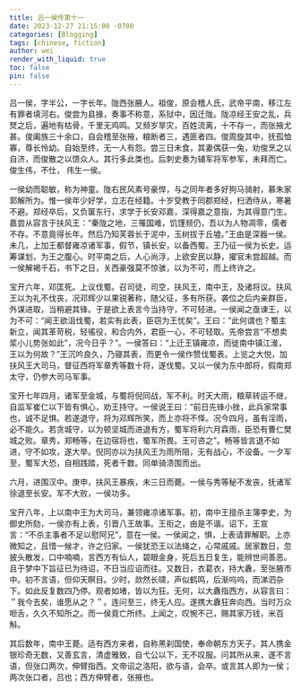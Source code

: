 ```yaml
---
title: 吕一侯传第十一
date: 2023-12-27 21:15:00 -0700
categories: [Blogging]
tags: [chinese, fiction]
author: wei
render_with_liquid: true
toc: false
pin: false
---
```

吕一侯，字半公，一字长年。陇西张腋人。祖俊，原会稽人氏，武帝平南，移江左有罪者填河右。俊尝为县掾，奏事不称意，系狱中，因迁陇。陇凉经王安之乱，兵燹之后，遍地有枯骨，千里无鸡鸣。又频岁旱灾，百姓流离，十不存一，而张掖尤甚。俊阖族三十余口，自会稽至张掖，粮断者三，遇匪者四。俊周旋其中，抚孤恤寡，尊长怜幼。自始至终，无一人有怨。尝三日未食，其妻偶获一兔，劝俊烹之以自济，而俊散之以馈众人。其行多此类也。后刺史奏为辅军将军参军，未拜而亡。俊生伟，不仕， 伟生一侯。

一侯幼而聪敏，称为神童。陇右民风素号豪悍，与之同年者多好狗马骑射，慕朱家郭解所为。惟一侯年少好学，立志在经籍。十岁受教于同郡郑经，扫洒侍从，寒暑不避。郑经卒后，又负箧东行，求学于长安邓嘉，深得嘉之意指，为其得意门生。嘉尝从容言于扶风王：“秦陇之地，三罹国难，饥馑频仍，吾以为人物凋零，儒者不存。不意竟得长年。然后乃知芙蓉长于泥中，玉树拔于丘墟。”王由是深器一侯。未几，上加王都督雍凉诸军事，假节，镇长安，以备西蜀。王乃征一侯为长史。运筹谋划，为王之腹心。时平南之后，人心尚浮，上欲安民以静，擢官未尝超越。而一侯解褐千石，书下之日，关西豪强莫不惊骇，以为不可，而上终许之。

宝开六年，邓匡死。上议伐蜀。召司徒，司空，扶风王，南中王，及诸将议。扶风王以为礼不伐丧，况邓辉少以果锐著称，随父征，多有所获。袭位之后内亲群臣，外谋进取，当稍避其锋。于是欲上表言今当持守，不可轻进。一侯闻之亟谏王，以为不可：“闻王欲沮伐蜀，若实有此表，臣窃为王忧矣”。王曰：“此何谓也？蜀主新立，闻其革苛税，轻徭役，和合内外，君臣一心，不可轻取。先帝尝言“不想卖浆小儿势张如此”，况今日乎？”。一侯答曰：“上迁王镇雍凉，而徙南中镇江淮，王以为何故？”王沉吟良久，乃寝其表，而更令一侯作赞伐蜀表。上览之大悦，加扶风王大司马，督征西将军章秀等数十将，遂伐蜀。又以一侯为东中郎将，假南郑太守，仍参大司马军事。
 
宝开七年四月，诸军至金城，与蜀将倪同战，军不利。时天大雨，粮草转运不继，自监军崔仁以下皆有惧心，劝王持守。一侯说王曰：“前日先锋小挫，此兵家常事也，诚不足惧。若遂退守，将为邓辉所笑，而上亦将不怿。况今四月，虽有淫雨，必不能久。若贪城守，以为顿坚城而进退有方，蜀军将利六月霖雨，臣恐有曹仁樊城之败。章秀，郑畅等，在边宿将也，蜀军所畏。王可咨之”。畅等皆言退不如进，守不如攻，遂大举。倪同亦以为扶风王为雨所阻，无有战心，不设备。一夕军至，蜀军大恐，自相践踏，死者千数。同单骑溃围而出。

六月，进围汉中。庚申，扶风王暴疾，未三日而薨。一侯与秀等秘不发丧，抚诸军徐退至长安。军不大败，一侯功多。

宝开八年，上以南中王为大司马，兼领雍凉诸军事。初，南中王擅杀主簿李史，为御史所劾，一侯亦有上表，引晋八王故事。王衔之，由是不谐。诏下，王宣言：“不杀主事者不足以慰阿兄”，意在一侯。一侯闻之，惧，上表请罪解职。上亦微知之，且惜一候才，许之归家。一侯犹恐王以法绳之，心常戚戚。居家数日，忽披头散发，口中喃喃，言西方有仙人，碧眼金身，死后五日复生，能辨世间善恶。且于梦中下旨征已为待诏，不日当应诏而往。又数日，衣葛衣，持大纛，至张腋市中。初不言语，但仰天瞑目。少时，欻然长啸，声似鹤鸣，后渐呜呜，而涕泗杂下。如此反复数四乃停。观者如堵，皆以为狂。无何，以大纛指西方，从容言曰：＂我今去矣，谁愿从之？＂。连问至三，终无人应。遂携大纛狂奔向西。当时万众咂舌，久久不知所之。而一侯竟亡所终。上闻之，叹惋不己，赐其家万钱，米百斛。

其后数年，南中王薨。适有西方来者，自称黑刹国使，奉命朝东方天子。其人携金银珍奇无数，又善玄言，清虚雅致，自弋公以下，无不叹服。问其所从来，遂不言语，但张口两次，伸臂指西。文帝诏之洛阳，欲与语，会卒。或言其人即为一侯；两次张口者，吕也；西方伸臂者，张掖也。

